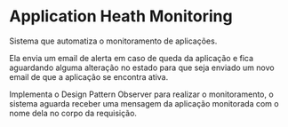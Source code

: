# Application Heath Monitoring

Sistema que automatiza o monitoramento de aplicações. 

Ela envia um email de alerta em caso de queda da aplicação e fica aguardando alguma alteração no estado para que seja enviado um novo email de que a aplicação se encontra ativa.

Implementa o Design Pattern Observer para realizar o monitoramento, o sistema aguarda receber uma mensagem da aplicação monitorada com o nome dela no corpo da requisição.
